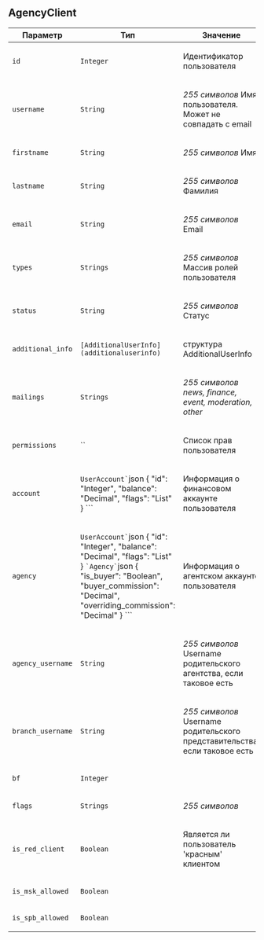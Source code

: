 
## AgencyClient


<table>
    <thead>
        <tr><th>Параметр</th><th>Тип</th><th>Значение</th></tr>
    </thead>
    <tbody>
        <tr>
            <td><p><code>id</code></p></td>
            <td><p><code>Integer</code></p></td>
            <td><p>Идентификатор пользователя</p></td>
        </tr><tr>
            <td><p><code>username</code></p></td>
            <td><p><code>String</code></p></td>
            <td><p><em>255 символов</em>
Имя пользователя. Может не совпадать с email</p></td>
        </tr><tr>
            <td><p><code>firstname</code></p></td>
            <td><p><code>String</code></p></td>
            <td><p><em>255 символов</em>
Имя</p></td>
        </tr><tr>
            <td><p><code>lastname</code></p></td>
            <td><p><code>String</code></p></td>
            <td><p><em>255 символов</em>
Фамилия</p></td>
        </tr><tr>
            <td><p><code>email</code></p></td>
            <td><p><code>String</code></p></td>
            <td><p><em>255 символов</em>
Email</p></td>
        </tr><tr>
            <td><p><code>types</code></p></td>
            <td><p><code>Strings</code></p></td>
            <td><p><em>255 символов</em>
Массив ролей пользователя</p></td>
        </tr><tr>
            <td><p><code>status</code></p></td>
            <td><p><code>String</code></p></td>
            <td><p><em>255 символов</em>
Статус</p></td>
        </tr><tr>
            <td><p><code>additional_info</code></p></td>
            <td><p><code>[AdditionalUserInfo](additionaluserinfo)</code></p></td>
            <td><p>структура AdditionalUserInfo</p></td>
        </tr><tr>
            <td><p><code>mailings</code></p></td>
            <td><p><code>Strings</code></p></td>
            <td><p><em>255 символов</em>
<em>news, finance, event, moderation, other</em></p></td>
        </tr><tr>
            <td><p><code>permissions</code></p></td>
            <td><p>``</p></td>
            <td><p>Список прав пользователя</p></td>
        </tr><tr>
            <td><p><code>account</code></p></td>
            <td><p><code>UserAccount`</code>json
{
  "id": "Integer",
  "balance": "Decimal",
  "flags": "List"
}
```</p></td>
            <td><p>Информация о финансовом аккаунте пользователя</p></td>
        </tr><tr>
            <td><p><code>agency</code></p></td>
            <td><p><code>UserAccount`</code>json
{
  "id": "Integer",
  "balance": "Decimal",
  "flags": "List"
}
<code>`Agency`</code>json
{
  "is_buyer": "Boolean",
  "buyer_commission": "Decimal",
  "overriding_commission": "Decimal"
}
```</p></td>
            <td><p>Информация о агентском аккаунте пользователя</p></td>
        </tr><tr>
            <td><p><code>agency_username</code></p></td>
            <td><p><code>String</code></p></td>
            <td><p><em>255 символов</em>
Username родительского агентства, если таковое есть</p></td>
        </tr><tr>
            <td><p><code>branch_username</code></p></td>
            <td><p><code>String</code></p></td>
            <td><p><em>255 символов</em>
Username родительского представительства, если таковое есть</p></td>
        </tr><tr>
            <td><p><code>bf</code></p></td>
            <td><p><code>Integer</code></p></td>
            <td></td>
        </tr><tr>
            <td><p><code>flags</code></p></td>
            <td><p><code>Strings</code></p></td>
            <td><p><em>255 символов</em></p></td>
        </tr><tr>
            <td><p><code>is_red_client</code></p></td>
            <td><p><code>Boolean</code></p></td>
            <td><p>Является ли пользователь 'красным' клиентом</p></td>
        </tr><tr>
            <td><p><code>is_msk_allowed</code></p></td>
            <td><p><code>Boolean</code></p></td>
            <td></td>
        </tr><tr>
            <td><p><code>is_spb_allowed</code></p></td>
            <td><p><code>Boolean</code></p></td>
            <td></td>
        </tr>
    </tbody>
</table>